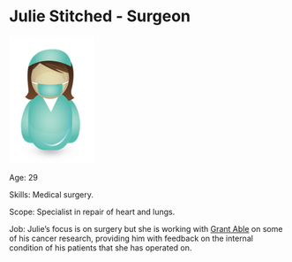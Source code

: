 <!-- SPDX-License-Identifier: Apache-2.0 -->

# Julie Stitched - Surgeon

![Icon](julie-stitched.png)

Age: 29

Skills: Medical surgery.

Scope: Specialist in repair of heart and lungs.

Job:
Julie’s focus is on surgery but she is working with
[Grant Able](grant-able.md) on some of his cancer research,
providing him with feedback on the internal condition of his patients
that she has operated on.
